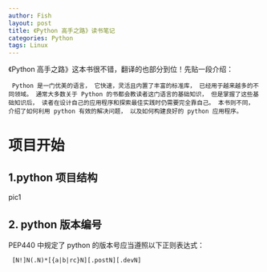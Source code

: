 ```yaml
---
author: Fish
layout: post
title: 《Python 高手之路》读书笔记 
categories: Python 
tags: Linux 
---
```


 《Python 高手之路》这本书很不错，翻译的也部分到位！先贴一段介绍：

     Python 是一门优美的语言， 它快速，灵活且内置了丰富的标准库， 已经用于越来越多的不同领域。 通常大多数关于 Python 的书都会教读者这门语言的基础知识， 但是掌握了这些基础知识后， 读者在设计自己的应用程序和探索最佳实践时仍需要完全靠自己。 本书则不同， 介绍了如何利用 python 有效的解决问题， 以及如何构建良好的 python 应用程序。

# 项目开始

## 1.python 项目结构
pic1
## 2. python 版本编号
PEP440 中规定了 python 的版本号应当遵照以下正则表达式：

     [N!]N(.N)*[{a|b|rc}N][.postN][.devN]
     


